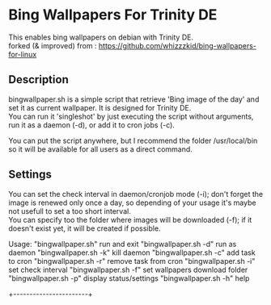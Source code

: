 # Bing Wallpapers For Trinity DE
This enables bing wallpapers on debian with Trinity DE.  
forked (& improved) from : https://github.com/whizzzkid/bing-wallpapers-for-linux

## Description
bingwallpaper.sh is a simple script that retrieve 'Bing image of the day' and set it as current wallpaper. It is designed for Trinity DE.  
You can run it 'singleshot' by just executing the script without arguments, run it as a daemon (-d), or add it to cron jobs (-c).  
  
You can put the script anywhere, but I recommend the folder /usr/local/bin so it will be available for all users as a direct command.  
  
## Settings
You can set the check interval in daemon/cronjob mode (-i); don't forget the image is renewed only once a day, so depending of your usage it's maybe not usefull to set a too short interval.  
You can specify too the folder where images will be downloaded (-f); if it doesn't exist yet, it will be created if possible.  
    
  
Usage:
 "bingwallpaper.sh"       run and exit
 "bingwallpaper.sh -d"    run as daemon
 "bingwallpaper.sh -k"    kill daemon
 "bingwallpaper.sh -c"    add task to cron
 "bingwallpaper.sh -r"    remove task from cron
 "bingwallpaper.sh -i"    set check interval
 "bingwallpaper.sh -f"    set wallpapers download folder
 "bingwallpaper.sh -p"    display status/settings
 "bingwallpaper.sh -h"    help
  
  
+-----------------------+


